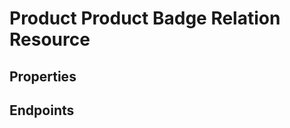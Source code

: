 # Product Product Badge Relation Resource

## Properties

<ResourceProperties :resource="'product_product_badge_relation'" :lang="'en'"/>

## Endpoints

[//]: <> (GET ENDPOINT)
<ResourceEndpoint :resource="'product_product_badge_relation'" :endpoint="'get'" :lang="'en'">

<template v-slot:responseJSON>

<<< @/docs/fixtures/api/product_product_badge_relation/response/json/get_id.json

</template>

<template v-slot:responseXML>

<<< @/docs/fixtures/api/product_product_badge_relation/response/xml/get_id.xml

</template>

</ResourceEndpoint>

[//]: <> (GETCOLLECTION ENDPOINT)
<ResourceEndpoint :resource="'product_product_badge_relation'" :endpoint="'getCollection'" :lang="'en'">

<template v-slot:responseJSON>

<<< @/docs/fixtures/api/product_product_badge_relation/response/json/get_page.json

</template>

<template v-slot:responseXML>

<<< @/docs/fixtures/api/product_product_badge_relation/response/xml/get_page.xml

</template>

</ResourceEndpoint>

[//]: <> (POST ENDPOINT)
<ResourceEndpoint :resource="'product_product_badge_relation'" :endpoint="'post'" :lang="'en'">

<template v-slot:request>

<<< @/docs/fixtures/api/product_product_badge_relation/request/post.json

</template>

<template v-slot:responseJSON>

<<< @/docs/fixtures/api/product_product_badge_relation/response/json/get_id.json

</template>

<template v-slot:responseXML>

<<< @/docs/fixtures/api/product_product_badge_relation/response/xml/get_id.xml

</template>

</ResourceEndpoint>

[//]: <> (PUT ENDPOINT)
<ResourceEndpoint :resource="'product_product_badge_relation'" :endpoint="'put'" :lang="'en'">

<template v-slot:request>

<<< @/docs/fixtures/api/product_product_badge_relation/request/post.json

</template>

<template v-slot:responseJSON>

<<< @/docs/fixtures/api/product_product_badge_relation/response/json/get_id.json

</template>

<template v-slot:responseXML>

<<< @/docs/fixtures/api/product_product_badge_relation/response/xml/get_id.xml

</template>

</ResourceEndpoint>

[//]: <> (DELETE ENDPOINT)
<ResourceEndpoint :resource="'product_product_badge_relation'" :endpoint="'delete'" :lang="'en'"/>

